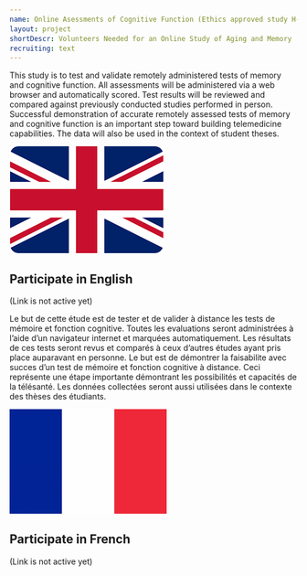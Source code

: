 ```yaml
---
name: Online Asessments of Cognitive Function (Ethics approved study H-10-23-9755)
layout: project
shortDescr: Volunteers Needed for an Online Study of Aging and Memory
recruiting: text
---
```

This study is to test and validate remotely administered tests of memory and cognitive function. All assessments will be administered via a web browser and automatically scored. Test results will be reviewed and compared against previously conducted studies performed in person. Successful demonstration of accurate remotely assessed tests of memory and cognitive function is an important step toward building telemedicine capabilities. The data will also be used in the context of student theses.<p><img src="EN.png" alt="English"><h2>Participate in English</h2> (Link is not active yet)</p> Le but de cette étude est de tester et de valider à distance les tests de mémoire et fonction cognitive. Toutes les evaluations seront administrées à l’aide d’un navigateur internet et marquées automatiquement. Les résultats de ces tests seront revus et comparés à ceux d’autres études ayant pris place auparavant en personne. Le but est de démontrer la faisabilite avec succes d’un test de mémoire et fonction cognitive à distance. Ceci représente une étape importante démontrant les possibilités et capacités de la télésanté. Les données collectées seront aussi utilisées dans le contexte des thèses des étudiants.</p><p><img src="FR.png" alt="French"><h2>Participate in French</h2></p>(Link is not active yet)




